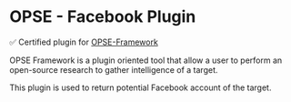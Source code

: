 # OPSE - Facebook Plugin

✅ Certified plugin for [OPSE-Framework](https://github.com/OPSE-Developers/OPSE-Framework)

OPSE Framework is a plugin oriented tool that allow a user to perform an open-source research to gather intelligence of a target.

This plugin is used to return potential Facebook account of the target.
